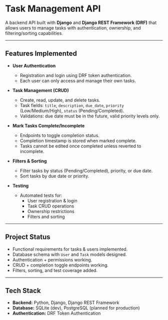 # Task Management API

A backend API built with **Django** and **Django REST Framework (DRF)** that allows users to manage tasks with authentication, ownership, and filtering/sorting capabilities.

---

## Features Implemented 

- **User Authentication**
  - Registration and login using DRF token authentication.
  - Each user can only access and manage their own tasks.

- **Task Management (CRUD)**
  - Create, read, update, and delete tasks.
  - Task fields: `title`, `description`, `due_date`, `priority` (Low/Medium/High), `status` (Pending/Completed).
  - Validations: due date must be in the future, valid priority levels only.

- **Mark Tasks Complete/Incomplete**
  - Endpoints to toggle completion status.
  - Completion timestamp is stored when marked complete.
  - Tasks cannot be edited once completed unless reverted to incomplete.

- **Filters & Sorting**
  - Filter tasks by status (Pending/Completed), priority, or due date.
  - Sort tasks by due date or priority.

- **Testing**
  - Automated tests for:
    - User registration & login
    - Task CRUD operations
    - Ownership restrictions
    - Filters and sorting

---

## Project Status 

-  Functional requirements for tasks & users implemented.
-  Database schema with `User` and `Task` models designed.
-  Authentication + permissions working.
-  CRUD + completion toggle endpoints working.
-  Filters, sorting, and test coverage added.

---

## Tech Stack

- **Backend:** Python, Django, Django REST Framework
- **Database:** SQLite (dev), PostgreSQL (planned for production)
- **Authentication:** DRF Token Authentication






